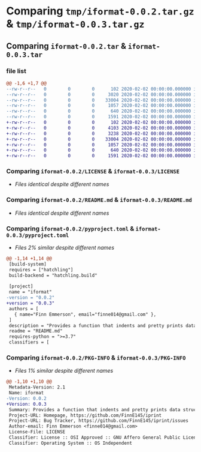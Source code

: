 # Comparing `tmp/iformat-0.0.2.tar.gz` & `tmp/iformat-0.0.3.tar.gz`

## Comparing `iformat-0.0.2.tar` & `iformat-0.0.3.tar`

### file list

```diff
@@ -1,6 +1,7 @@
--rw-r--r--   0        0        0      102 2020-02-02 00:00:00.000000 iformat-0.0.2/setup.py
--rw-r--r--   0        0        0     3020 2020-02-02 00:00:00.000000 iformat-0.0.2/src/iformat/__init__.py
--rw-r--r--   0        0        0    33004 2020-02-02 00:00:00.000000 iformat-0.0.2/LICENSE
--rw-r--r--   0        0        0     1057 2020-02-02 00:00:00.000000 iformat-0.0.2/README.md
--rw-r--r--   0        0        0      640 2020-02-02 00:00:00.000000 iformat-0.0.2/pyproject.toml
--rw-r--r--   0        0        0     1591 2020-02-02 00:00:00.000000 iformat-0.0.2/PKG-INFO
+-rw-r--r--   0        0        0      102 2020-02-02 00:00:00.000000 iformat-0.0.3/setup.py
+-rw-r--r--   0        0        0     4103 2020-02-02 00:00:00.000000 iformat-0.0.3/src/iformat/__init__.py
+-rw-r--r--   0        0        0     3238 2020-02-02 00:00:00.000000 iformat-0.0.3/.gitignore
+-rw-r--r--   0        0        0    33004 2020-02-02 00:00:00.000000 iformat-0.0.3/LICENSE
+-rw-r--r--   0        0        0     1057 2020-02-02 00:00:00.000000 iformat-0.0.3/README.md
+-rw-r--r--   0        0        0      640 2020-02-02 00:00:00.000000 iformat-0.0.3/pyproject.toml
+-rw-r--r--   0        0        0     1591 2020-02-02 00:00:00.000000 iformat-0.0.3/PKG-INFO
```

### Comparing `iformat-0.0.2/LICENSE` & `iformat-0.0.3/LICENSE`

 * *Files identical despite different names*

### Comparing `iformat-0.0.2/README.md` & `iformat-0.0.3/README.md`

 * *Files identical despite different names*

### Comparing `iformat-0.0.2/pyproject.toml` & `iformat-0.0.3/pyproject.toml`

 * *Files 2% similar despite different names*

```diff
@@ -1,14 +1,14 @@
 [build-system]
 requires = ["hatchling"]
 build-backend = "hatchling.build"
 
 [project]
 name = "iformat"
-version = "0.0.2"
+version = "0.0.3"
 authors = [
   { name="Finn Emmerson", email="finne014@gmail.com" },
 ]
 description = "Provides a function that indents and pretty prints data structures"
 readme = "README.md"
 requires-python = ">=3.7"
 classifiers = [
```

### Comparing `iformat-0.0.2/PKG-INFO` & `iformat-0.0.3/PKG-INFO`

 * *Files 1% similar despite different names*

```diff
@@ -1,10 +1,10 @@
 Metadata-Version: 2.1
 Name: iformat
-Version: 0.0.2
+Version: 0.0.3
 Summary: Provides a function that indents and pretty prints data structures
 Project-URL: Homepage, https://github.com/FinnE145/iprint
 Project-URL: Bug Tracker, https://github.com/FinnE145/iprint/issues
 Author-email: Finn Emmerson <finne014@gmail.com>
 License-File: LICENSE
 Classifier: License :: OSI Approved :: GNU Affero General Public License v3
 Classifier: Operating System :: OS Independent
```

